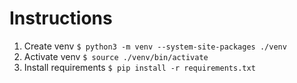 # Instructions
1. Create venv `$ python3 -m venv --system-site-packages ./venv`
2. Activate venv `$ source ./venv/bin/activate`
3. Install requirements `$ pip install -r requirements.txt`